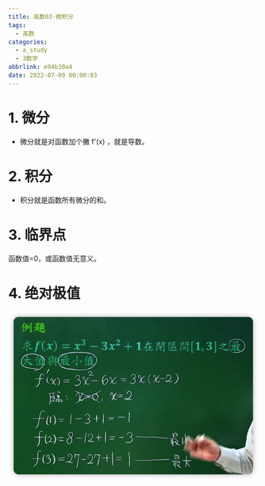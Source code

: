 ```yaml
---
title: 高数03-微积分
tags:
  - 高数
categories:
  - a_study
  - 3数学
abbrlink: e94b30a4
date: 2022-07-09 00:00:03
---
```



# 1. 微分

+ 微分就是对函数加个撇 f'(x)  ，就是导数。

<!-- more -->

# 2. 积分

+ 积分就是函数所有微分的和。

# 3. 临界点

函数值=0，或函数值无意义。

# 4. 绝对极值

<img src="%E9%AB%98%E6%95%B003-%E5%BE%AE%E7%A7%AF%E5%88%86/1.jpg" alt="image-20220710160706738" style="zoom:50%;" />
